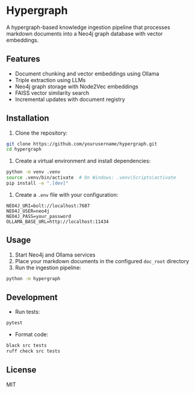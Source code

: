 # Hypergraph

A hypergraph-based knowledge ingestion pipeline that processes markdown documents into a Neo4j graph database with vector embeddings.

## Features

- Document chunking and vector embeddings using Ollama
- Triple extraction using LLMs
- Neo4j graph storage with Node2Vec embeddings
- FAISS vector similarity search
- Incremental updates with document registry

## Installation

1. Clone the repository:

```bash
git clone https://github.com/yourusername/hypergraph.git
cd hypergraph
```

1. Create a virtual environment and install dependencies:

```bash
python -m venv .venv
source .venv/bin/activate  # On Windows: .venv\Scripts\activate
pip install -e ".[dev]"
```

1. Create a `.env` file with your configuration:

```env
NEO4J_URI=bolt://localhost:7687
NEO4J_USER=neo4j
NEO4J_PASS=your_password
OLLAMA_BASE_URL=http://localhost:11434
```

## Usage

1. Start Neo4j and Ollama services
2. Place your markdown documents in the configured `doc_root` directory
3. Run the ingestion pipeline:

```bash
python -m hypergraph
```

## Development

- Run tests:

```bash
pytest
```

- Format code:

```bash
black src tests
ruff check src tests
```

## License

MIT

